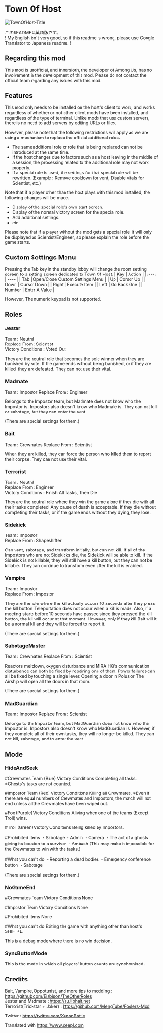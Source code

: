 # Town Of Host
![TownOfHost-Title](https://user-images.githubusercontent.com/51523918/147845737-440bc415-0d0f-42eb-b1d4-6aab36937bd4.jpg)

このREADMEは英語版です。<br>
! My English isn't very good, so if this readme is wrong, please use Google Translator to Japanese readme. !

## Regarding this mod
This mod is unofficial, and Innersloth, the developer of Among Us, has no involvement in the development of this mod.
Please do not contact the official team regarding any issues with this mod.

## Features
This mod only needs to be installed on the host's client to work, and works regardless of whether or not other client mods have been installed, and regardless of the type of terminal.
Unlike mods that use custom servers, there is no need to add servers by editing URLs or files.

However, please note that the following restrictions will apply as we are using a mechanism to replace the official additional roles.

- The same additional role or role that is being replaced can not be introduced at the same time.
- If the host changes due to factors such as a host leaving in the middle of a session, the processing related to the additional role may not work properly.
- If a special role is used, the settings for that special role will be rewritten. (Example : Remove cooldown for vent, Disable vitals for Scientist, etc.)

Note that if a player other than the host plays with this mod installed, the following changes will be made.

- Display of the special role's own start screen.
- Display of the normal victory screen for the special role.
- Add additional settings.
- etc.

Please note that if a player without the mod gets a special role, it will only be displayed as Scientist/Engineer, so please explain the role before the game starts.

## Custom Settings Menu
Pressing the Tab key in the standby lobby will change the room setting screen to a setting screen dedicated to Town Of Host.
| Key | Action |
| :---: | ---- |
| Tab | Open/Close Custom Settings Menu |
| Up | Corsor Up |
| Down | Cursor Down |
| Right | Execute Item |
| Left | Go Back One |
| Number | Enter A Value |

However, The numeric keypad is not supported.

## Roles

### Jester

Team : Neutral<br>
Replace From : Scientist<br>
Victory Conditions : Voted Out<br>

They are the neutral role that becomes the sole winner when they are banished by vote.
If the game ends without being banished, or if they are killed, they are defeated.
They can not use their vital.<br>

### Madmate

Team : Impostor
Replace From : Engineer

Belongs to the Impostor team, but Madmate does not know who the Impostor is.
Impostors also doesn't know who Madmate is.
They can not kill or sabotage, but they can enter the vent.

(There are special settings for them.)

### Bait

Team : Crewmates
Replace From : Scientist

When they are killed, they can force the person who killed them to report their corpse.
They can not use their vital.

### Terrorist

Team : Neutral<br>
Replace From : Engineer<br>
Victory Conditions : Finish All Tasks, Then Die<br>

They are the neutral role where they win the game alone if they die with all their tasks completed.
Any cause of death is acceptable.
If they die without completing their tasks, or if the game ends without they dying, they lose.

### Sidekick

Team : Impostor<br>
Replace From : Shapeshifter<br>

Can vent, sabotage, and transform initially, but can not kill.
If all of the Impostors who are not Sidekicks die, the Sidekick will be able to kill.
If the Sidekick is not killable, they will still have a kill button, but they can not be killable.
They can continue to transform even after the kill is enabled.

### Vampire

Team : Impostor<br>
Replace From : Impostor<br>

They are the role where the kill actually occurs 10 seconds after they press the kill button.
Teleportation does not occur when a kill is made.
Also, if a meeting starts before 10 seconds have passed since they pressed the kill button, the kill will occur at that moment.
However, only if they kill Bait will it be a normal kill and they will be forced to report it.

(There are special settings for them.)

### SabotageMaster

Team : Crewmates
Replace From : Scientist

Reactors meltdown, oxygen disturbance and MIRA HQ's communication disturbance can both be fixed by repairing one of them.
Power failures can all be fixed by touching a single lever.
Opening a door in Polus or The Airship will open all the doors in that room.

(There are special settings for them.)

### MadGuardian

Team : Impostor
Replace From : Scientist

Belongs to the Impostor team, but MadGuardian does not know who the Impostor is.
Impostors also doesn't know who MadGuardian is.
However, if they complete all of their own tasks, they will no longer be killed.
They can not kill, sabotage, and to enter the vent.

## Mode

### HideAndSeek

#Crewmates Team (Blue) Victory Conditions
Completing all tasks.
※Ghosts's tasks are not counted.

#Impostor Team (Red) Victory Conditions
Killing all Crewmates.
※Even if there are equal numbers of Crewmates and Impostors, the match will not end unless all the Crewmates have been wiped out.

#Fox (Purple) Victory Conditions
Aliving when one of the teams (Except Troll) wins.

#Troll (Green) Victory Conditions
Being killed by Impostors.

#Prohibited items
・Sabotage
・Admin
・Camera
・The act of a ghosts giving its location to a survivor
・Ambush (This may make it impossible for the Crewmates to win with the tasks.)

#What you can't do
・Reporting a dead bodies
・Emergency conference button
・Sabotage

(There are special settings for them.)

### NoGameEnd

#Crewmates Team Victory Conditions
None

#Impostor Team Victory Conditions
None

#Prohibited items
None

#What you can't do
Exiting the game with anything other than host's SHIFT+L.

This is a debug mode where there is no win decision.

### SyncButtonMode

This is the mode in which all players' button counts are synchronised.

## Credits

Bait, Vampire, Oppotunist, and more tips to modding : https://github.com/Eisbison/TheOtherRoles<br>
Jester and Madmate : https://au.libhalt.net<br>
Terrorist(Trickstar + Joker) : https://github.com/MengTube/Foolers-Mod<br>

Twitter : https://twitter.com/XenonBottle

Translated with https://www.deepl.com
